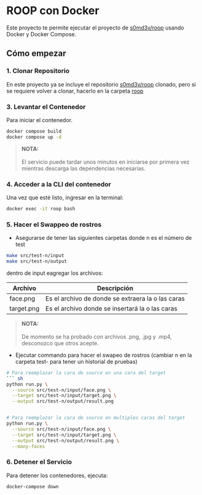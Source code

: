 # ROOP con Docker

Este proyecto te permite ejecutar el proyecto de [s0md3v/roop](https://github.com/s0md3v/roop) usando Docker y Docker Compose.

## Cómo empezar

### 1. Clonar Repositorio

En este proyecto ya se incluye el repositorio [s0md3v/roop](https://github.com/s0md3v/roop) clonado, pero si se requiere volver a clonar, hacerlo en la carpeta [roop](roop)

### 3. Levantar el Contenedor

Para iniciar el contenedor.

``` sh
docker compose build
docker compose up -d
```

>**NOTA:**
<br><br>El servicio puede tardar unos minutos en iniciarse por primera vez mientras descarga las dependencias necesarias.

### 4. Acceder a la CLI del contenedor

Una vez que esté listo, ingresar en la terminal:

``` sh
docker exec -it roop bash
```

### 5. Hacer el Swappeo de rostros

- Asegurarse de tener las siguientes carpetas donde n es el número de test

``` sh
make src/test-n/input
make src/test-n/output
```

dentro de input eagregar los archivos:

| Archivo | Descripción |
| --- | --- |
| face.png | Es el archivo de donde se extraera la  o las caras |
| target.png | Es el archivo donde se insertará la  o las caras |

>**NOTA:**
<br><br>De momento se ha probado con archivos .png, .jpg y .mp4, desconozco que otros acepte.

- Ejecutar commando para hacer el swapeo de rostros (cambiar n en la carpeta test- para tener un historial de pruebas)

``` sh
# Para reemplazar la cara de source en una cara del target
``` sh
python run.py \
  --source src/test-n/input/face.png \
  --target src/test-n/input/target.png \
  --output src/test-n/output/result.png


# Para reemplazar la cara de source en multiples caras del target
python run.py \
  --source src/test-n/input/face.png \
  --target src/test-n/input/target.png \
  --output src/test-n/output/result.png \
  --many-faces 
```

### 6. Detener el Servicio

Para detener los contenedores, ejecuta:

```bash
docker-compose down
```
